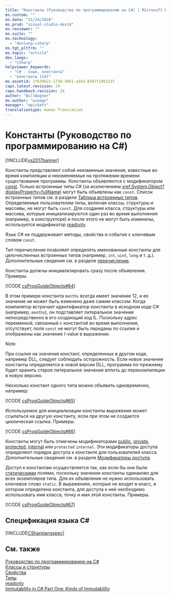 ```yaml
---
title: "Константы (Руководство по программированию на C#) | Microsoft Docs"
ms.custom: ""
ms.date: "11/24/2016"
ms.prod: "visual-studio-dev14"
ms.reviewer: ""
ms.suite: ""
ms.technology: 
  - "devlang-csharp"
ms.tgt_pltfrm: ""
ms.topic: "article"
dev_langs: 
  - "CSharp"
helpviewer_keywords: 
  - "C# - язык, константы"
  - "константы [C#]"
ms.assetid: 1fb39621-1738-49b1-a1b3-8587f109123f
caps.latest.revision: 24
caps.handback.revision: 24
author: "BillWagner"
ms.author: "wiwagn"
manager: "wpickett"
translationtype: Human Translation
---
```

# Константы (Руководство по программированию на C#)
[!INCLUDE[vs2017banner](../../../csharp/includes/vs2017banner.md)]

Константы представляют собой неизменные значения, известные во время компиляции и неизменяемые на протяжении времени существования программы.  Константы объявляются с модификатором [const](../../../csharp/language-reference/keywords/const.md).  Только встроенные типы C\# \(за исключением <xref:System.Object?displayProperty=fullName>\) могут быть объявлены как `const`.  Список встроенных типов см. в разделе [Таблица встроенных типов](../../../csharp/language-reference/keywords/built-in-types-table.md).  Определяемые пользователем типы, включая классы, структуры и массивы, не могут быть `const`.  Для создания класса, структуры или массива, которые инициализируются один раз во время выполнения \(например, в конструкторе\) и после этого не могут быть изменены, используется модификатор [readonly](../../../csharp/language-reference/keywords/readonly.md).  
  
 Язык C\# не поддерживает методы, свойства и события с ключевым словом `const`.  
  
 Тип перечисления позволяет определять именованные константы для целочисленных встроенных типов \(например, `int`, `uint`, `long` и т. д.\).  Дополнительные сведения см. в разделе [перечисление](../../../csharp/language-reference/keywords/enum.md).  
  
 Константы должны инициализировать сразу после объявления.  Примеры.  
  
 [!CODE [csProgGuideObjects#64](../CodeSnippet/VS_Snippets_VBCSharp/csProgGuideObjects#64)]  
  
 В этом примере константа `months` всегда имеет значение 12, и ее значение не может быть изменено даже самим классом.  Когда компилятор встречает идентификатор константы в исходном коде C\# \(например, `months`\), он подставляет литеральное значение непосредственно в его создающий код IL.  Поскольку адрес переменной, связанный с константой во время выполнения, отсутствует, поля `const` не могут быть переданы по ссылке и отображены как значение l\-value в выражении.  
  
> [!NOTE]
>  При ссылке на значения констант, определенных в другом коде, например DLL, следует соблюдать осторожность.  Если новое значение константы определяется в новой версии DLL, программа по\-прежнему будет хранить старое литеральное значение вплоть до перекомпиляции в новую версию.  
  
 Несколько констант одного типа можно объявить одновременно, например:  
  
 [!CODE [csProgGuideObjects#65](../CodeSnippet/VS_Snippets_VBCSharp/csProgGuideObjects#65)]  
  
 Используемое для инициализации константы выражение может ссылаться на другую константу, если при этом не создается циклическая ссылка.  Примеры.  
  
 [!CODE [csProgGuideObjects#66](../CodeSnippet/VS_Snippets_VBCSharp/csProgGuideObjects#66)]  
  
 Константы могут быть отмечены модификаторами [public](../../../csharp/language-reference/keywords/public.md), [private](../../../csharp/language-reference/keywords/private.md), [protected](../../../csharp/language-reference/keywords/protected.md), [internal](../../../csharp/language-reference/keywords/internal.md) или `protected` `internal`.  Эти модификаторы доступа определяют порядок доступа к константе для пользователей класса.  Дополнительные сведения см. в разделе [Модификаторы доступа](../../../csharp/programming-guide/classes-and-structs/access-modifiers.md).  
  
 Доступ к константам осуществляется так, как если бы они были [статическими](../../../csharp/language-reference/keywords/static.md) полями, поскольку значение константы одинаково для всех экземпляров типа.  Для их объявления не нужно использовать ключевое слово `static`.  В выражениях, которые не входят в класс, в котором определена константа, для доступа к ней необходимо использовать имя класса, точку и имя этой константы.  Примеры.  
  
 [!CODE [csProgGuideObjects#67](../CodeSnippet/VS_Snippets_VBCSharp/csProgGuideObjects#67)]  
  
## Спецификация языка C\#  
 [!INCLUDE[CSharplangspec](../../../csharp/language-reference/keywords/includes/csharplangspec_md.md)]  
  
## См. также  
 [Руководство по программированию на C\#](../../../csharp/programming-guide/index.md)   
 [Классы и структуры](../../../csharp/programming-guide/classes-and-structs/index.md)   
 [Свойства](../../../csharp/programming-guide/classes-and-structs/properties.md)   
 [Типы](../../../csharp/programming-guide/types/index.md)   
 [readonly](../../../csharp/language-reference/keywords/readonly.md)   
 [Immutability in C\# Part One: Kinds of Immutability](http://go.microsoft.com/fwlink/?LinkId=112379)